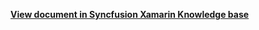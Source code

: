 **[View document in Syncfusion Xamarin Knowledge base](https://www.syncfusion.com/kb/12261/how-to-customize-the-appointment-time-format-in-xamarin-forms-schedule-sfschedule)**

